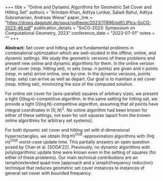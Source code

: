 +++
title = "Online and Dynamic Algorithms for Geometric Set Cover and Hitting Set"
authors = "Arindam Khan, Aditya Lonkar, Saladi Rahul, Aditya Subramanian, Andreas Wiese"
paper_link = "https://drops.dagstuhl.de/opus/volltexte/2023/17896/pdf/LIPIcs-SoCG-2023-46.pdf"
publication_details = "SoCG-2023: Symposium on Computational Geometry, 2023"
conference_date = "2023-07-01"
notes = ""
+++

<b>Abstract:</b>
Set cover and hitting set are fundamental problems in combinatorial optimization which are well-studied in the offline, online, and dynamic settings. We study the geometric versions of these problems and present new online and dynamic algorithms for them. In the online version of set cover (resp. hitting set), $m$ sets (resp. $n$ points) are given and $n$ points (resp. $m$ sets) arrive online, one-by-one. In the dynamic versions, points (resp. sets) can arrive as well as depart. Our goal is to maintain a set cover (resp. hitting set), minimizing the size of the computed solution.

For online set cover for (axis-parallel) squares of arbitrary sizes, we present a tight $O(\log n)$-competitive algorithm. In the same setting for hitting set, we provide a tight $O(\log N)$-competitive algorithm, assuming that all points have integral coordinates in $[0,N)^{2}$. No online algorithm had been known for either of these settings, not even for unit squares (apart from the known online algorithms for arbitrary set systems).

For both dynamic set cover and hitting set with $d$-dimensional hyperrectangles, we obtain $(\log m)^{O(d)}$-approximation algorithms with $(\log m)^{O(d)}$ worst-case update time. This partially answers an open question posed by Chan et al. [SODA'22]. Previously, no dynamic algorithms with polylogarithmic update time were known even in the setting of squares (for either of these problems). Our main technical contributions are an \emph{extended quad-tree }approach and a \emph{frequency reduction} technique that reduces geometric set cover instances to instances of general set cover with bounded frequency. 

